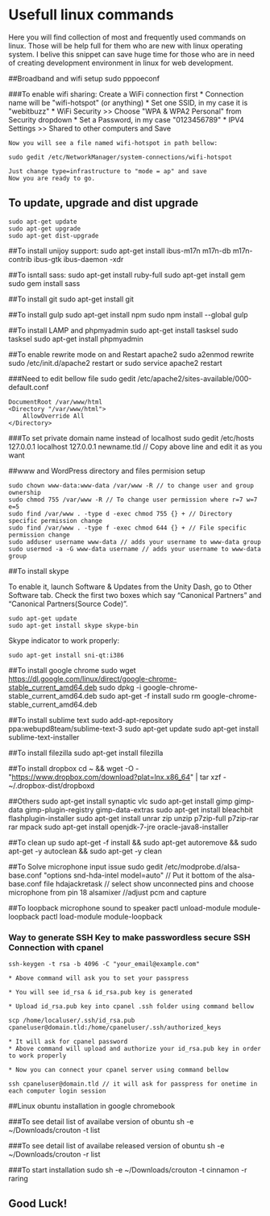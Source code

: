 # Usefull linux commands

Here you will find collection of most and frequently used commands on linux. Those will be help full for them who are new with linux operating system.  I belive this snippet can save huge time for those who are in need of creating development environment in linux for web development.  

##Broadband and wifi setup
	sudo pppoeconf 

###To enable wifi sharing:
	Create a WiFi connection first
	* Connection name will be "wifi-hotspot" (or anything)
	* Set one SSID, in my case it is "webitbuzz"
	* WiFi Security >> Choose "WPA & WPA2 Personal" from Security dropdown
	* Set a Password, in my case "0123456789"
	* IPV4 Settings >> Shared to other computers and Save	

	Now you will see a file named wifi-hotspot in path bellow:

	sudo gedit /etc/NetworkManager/system-connections/wifi-hotspot

	Just change type=infrastructure to "mode = ap" and save
	Now you are ready to go.

## To update, upgrade and dist upgrade
	sudo apt-get update
	sudo apt-get upgrade
	sudo apt-get dist-upgrade

##To install unijoy support:
	sudo apt-get install ibus-m17n m17n-db m17n-contrib ibus-gtk
	ibus-daemon -xdr

##To isntall sass:
	sudo apt-get install ruby-full
	sudo apt-get install gem
	sudo gem install sass

##To install git
	sudo apt-get install git

##To install gulp
	sudo apt-get install npm
	sudo npm install --global gulp

##To install LAMP and phpmyadmin
	sudo apt-get install tasksel
	sudo tasksel
	sudo apt-get install phpmyadmin

##To enable rewrite mode on and Restart apache2
	sudo a2enmod rewrite
	sudo /etc/init.d/apache2 restart
	or
	sudo service apache2 restart

###Need to edit bellow file
	sudo gedit /etc/apache2/sites-available/000-default.conf

	DocumentRoot /var/www/html
	<Directory "/var/www/html">
		AllowOverride All
	</Directory>
###To set private domain name instead of localhost
	sudo gedit /etc/hosts
	127.0.0.1 	localhost
	127.0.0.1 	newname.tld // Copy above line and edit it as you want

##www and WordPress directory and files permision setup

	sudo chown www-data:www-data /var/www -R // to change user and group ownership
	sudo chmod 755 /var/www -R // To change user permission where r=7 w=7 e=5
	sudo find /var/www . -type d -exec chmod 755 {} + // Directory specific permission change
	sudo find /var/www . -type f -exec chmod 644 {} + // File specific permission change
	sudo adduser username www-data // adds your username to www-data group
	sudo usermod -a -G www-data username // adds your username to www-data group

##To install skype

To enable it, launch Software & Updates from the Unity Dash, go to Other Software tab. Check the first two boxes which say “Canonical Partners” and “Canonical Partners(Source Code)”.

	sudo apt-get update
	sudo apt-get install skype skype-bin

Skype indicator to work properly:

	sudo apt-get install sni-qt:i386

##To install google chrome
	sudo wget https://dl.google.com/linux/direct/google-chrome-stable_current_amd64.deb
	sudo dpkg -i google-chrome-stable_current_amd64.deb
	sudo apt-get -f install
	sudo rm google-chrome-stable_current_amd64.deb

##To install sublime text
	sudo add-apt-repository ppa:webupd8team/sublime-text-3
	sudo apt-get update
	sudo apt-get install sublime-text-installer

##To install filezilla
	sudo apt-get install filezilla

##To install dropbox
	cd ~ && wget -O - "https://www.dropbox.com/download?plat=lnx.x86_64" | tar xzf -
	~/.dropbox-dist/dropboxd

##Others
	sudo apt-get install synaptic vlc 
	sudo apt-get install gimp gimp-data gimp-plugin-registry gimp-data-extras 
	sudo apt-get install bleachbit flashplugin-installer 
	sudo apt-get install unrar zip unzip p7zip-full p7zip-rar rar mpack
	sudo apt-get install openjdk-7-jre oracle-java8-installer

##To clean up
	sudo apt-get -f install && sudo apt-get autoremove &&
	sudo apt-get -y autoclean && sudo apt-get -y clean

##To Solve microphone input issue
	sudo gedit /etc/modprobe.d/alsa-base.conf
	"options snd-hda-intel model=auto" // Put it bottom of the alsa-base.conf file
	hdajackretask // select show unconnected pins and choose microphone from pin 18
	alsamixer //adjust pcm and capture


##To loopback microphone sound to speaker
	pactl unload-module module-loopback
	pactl load-module module-loopback


### Way to generate SSH Key to make passwordless secure SSH Connection with cpanel

	ssh-keygen -t rsa -b 4096 -C "your_email@example.com"

	* Above command will ask you to set your passpress

	* You will see id_rsa & id_rsa.pub key is generated

	* Upload id_rsa.pub key into cpanel .ssh folder using command bellow
	
	scp /home/localuser/.ssh/id_rsa.pub cpaneluser@domain.tld:/home/cpaneluser/.ssh/authorized_keys

	* It will ask for cpanel password
	* Above command will upload and authorize your id_rsa.pub key in order to work properly

	* Now you can connect your cpanel server using command bellow

	ssh cpaneluser@domain.tld // it will ask for passpress for onetime in each computer login session


##Linux obuntu installation in google chromebook

###To see detail list of availabe version of obuntu
	sh -e ~/Downloads/crouton -t list

###To see detail list of availabe released version of obuntu
	sh -e ~/Downloads/crouton -r list

###To start installation
	sudo sh -e ~/Downloads/crouton -t cinnamon -r raring


## Good Luck!

